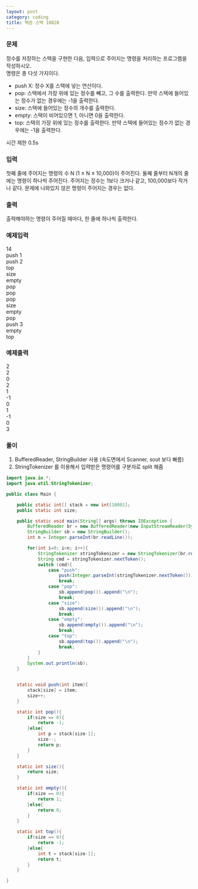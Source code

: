 ```yaml
---
layout: post
category: coding
title: 백준 스택 10828
---
```


### 문제
정수를 저장하는 스택을 구현한 다음, 입력으로 주어지는 명령을 처리하는 프로그램을 작성하시오.  
명령은 총 다섯 가지이다.
- push X: 정수 X를 스택에 넣는 연산이다.
- pop: 스택에서 가장 위에 있는 정수를 빼고, 그 수를 출력한다. 만약 스택에 들어있는 정수가 없는 경우에는 -1을 출력한다.
- size: 스택에 들어있는 정수의 개수를 출력한다.
- empty: 스택이 비어있으면 1, 아니면 0을 출력한다.
- top: 스택의 가장 위에 있는 정수를 출력한다. 만약 스택에 들어있는 정수가 없는 경우에는 -1을 출력한다.

시간 제한 0.5s

### 입력
첫째 줄에 주어지는 명령의 수 N (1 ≤ N ≤ 10,000)이 주어진다. 둘째 줄부터 N개의 줄에는 명령이 하나씩 주어진다. 주어지는 정수는 1보다 크거나 같고, 100,000보다 작거나 같다. 문제에 나와있지 않은 명령이 주어지는 경우는 없다.

### 출력
출력해야하는 명령이 주어질 때마다, 한 줄에 하나씩 출력한다.

### 예제입력
14   
push 1   
push 2   
top   
size   
empty   
pop   
pop   
pop   
size   
empty   
pop   
push 3   
empty   
top   

### 예제출력
2  
2  
0  
2  
1  
-1  
0  
1  
-1  
0  
3  

### 풀이
1. BufferedReader, StringBuilder 사용 (속도면에서 Scanner, sout 보다 빠름)
2. StringTokenizer 를 이용해서 입력받은 명령어를 구분자로 split 해줌


~~~java
import java.io.*;
import java.util.StringTokenizer;

public class Main {

    public static int[] stack = new int[10001];
    public static int size;

    public static void main(String[] args) throws IOException {
        BufferedReader br = new BufferedReader(new InputStreamReader(System.in));
        StringBuilder sb = new StringBuilder();
        int n = Integer.parseInt(br.readLine());

        for(int i=0; i<n; i++){
            StringTokenizer stringTokenizer = new StringTokenizer(br.readLine());
            String cmd = stringTokenizer.nextToken();
            switch (cmd){
                case "push":
                    push(Integer.parseInt(stringTokenizer.nextToken()));
                    break;
                case "pop":
                    sb.append(pop()).append("\n");
                    break;
                case "size":
                    sb.append(size()).append("\n");
                    break;
                case "empty":
                    sb.append(empty()).append("\n");
                    break;
                case "top":
                    sb.append(top()).append("\n");
                    break;
            }
        }
        System.out.println(sb);
    }


    static void push(int item){
        stack[size] = item;
        size++;
    }

    static int pop(){
        if(size == 0){
            return -1;
        }else{
            int p = stack[size-1];
            size--;
            return p;
        }
    }

    static int size(){
        return size;
    }

    static int empty(){
        if(size == 0){
            return 1;
        }else{
            return 0;
        }
    }

    static int top(){
        if(size == 0){
            return -1;
        }else{
            int t = stack[size-1];
            return t;
        }
    }

}
~~~